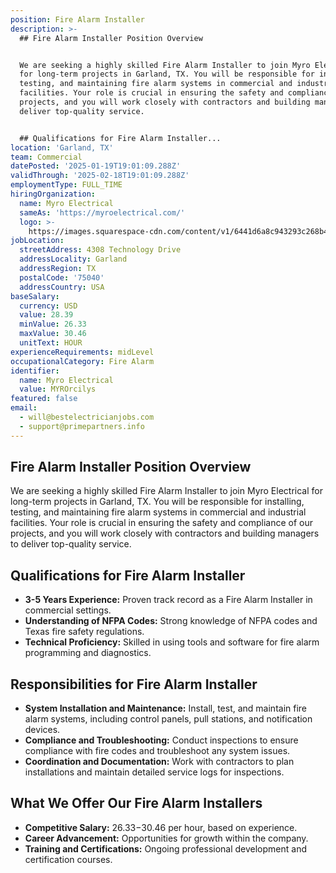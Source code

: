 ```yaml
---
position: Fire Alarm Installer
description: >-
  ## Fire Alarm Installer Position Overview


  We are seeking a highly skilled Fire Alarm Installer to join Myro Electrical
  for long-term projects in Garland, TX. You will be responsible for installing,
  testing, and maintaining fire alarm systems in commercial and industrial
  facilities. Your role is crucial in ensuring the safety and compliance of our
  projects, and you will work closely with contractors and building managers to
  deliver top-quality service.


  ## Qualifications for Fire Alarm Installer...
location: 'Garland, TX'
team: Commercial
datePosted: '2025-01-19T19:01:09.288Z'
validThrough: '2025-02-18T19:01:09.288Z'
employmentType: FULL_TIME
hiringOrganization:
  name: Myro Electrical
  sameAs: 'https://myroelectrical.com/'
  logo: >-
    https://images.squarespace-cdn.com/content/v1/6441d6a8c943293c268b4359/7b2478ca-3514-499f-80c1-3a92bb142f0c/curve__1_-removebg-preview.png?format=1500w
jobLocation:
  streetAddress: 4308 Technology Drive
  addressLocality: Garland
  addressRegion: TX
  postalCode: '75040'
  addressCountry: USA
baseSalary:
  currency: USD
  value: 28.39
  minValue: 26.33
  maxValue: 30.46
  unitText: HOUR
experienceRequirements: midLevel
occupationalCategory: Fire Alarm
identifier:
  name: Myro Electrical
  value: MYROrcilys
featured: false
email:
  - will@bestelectricianjobs.com
  - support@primepartners.info
---
```




## Fire Alarm Installer Position Overview

We are seeking a highly skilled Fire Alarm Installer to join Myro Electrical for long-term projects in Garland, TX. You will be responsible for installing, testing, and maintaining fire alarm systems in commercial and industrial facilities. Your role is crucial in ensuring the safety and compliance of our projects, and you will work closely with contractors and building managers to deliver top-quality service.

## Qualifications for Fire Alarm Installer

- **3-5 Years Experience:** Proven track record as a Fire Alarm Installer in commercial settings.
- **Understanding of NFPA Codes:** Strong knowledge of NFPA codes and Texas fire safety regulations.
- **Technical Proficiency:** Skilled in using tools and software for fire alarm programming and diagnostics.

## Responsibilities for Fire Alarm Installer

- **System Installation and Maintenance:** Install, test, and maintain fire alarm systems, including control panels, pull stations, and notification devices.
- **Compliance and Troubleshooting:** Conduct inspections to ensure compliance with fire codes and troubleshoot any system issues.
- **Coordination and Documentation:** Work with contractors to plan installations and maintain detailed service logs for inspections.

## What We Offer Our Fire Alarm Installers

- **Competitive Salary:** $26.33-$30.46 per hour, based on experience.
- **Career Advancement:** Opportunities for growth within the company.
- **Training and Certifications:** Ongoing professional development and certification courses.